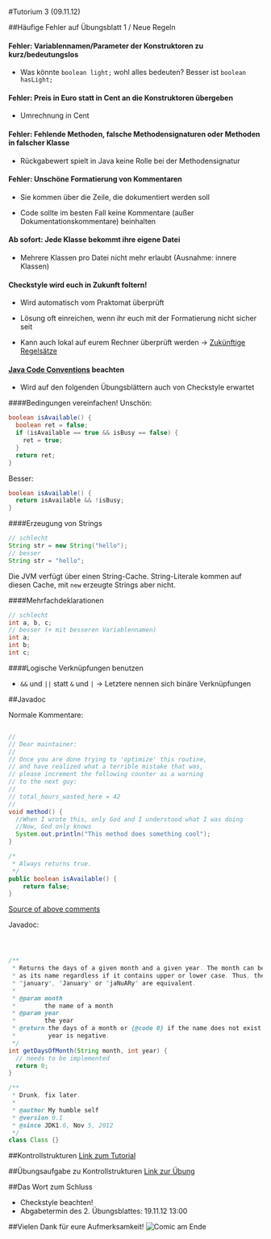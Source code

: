 #Tutorium 3 (09.11.12)

##Häufige Fehler auf Übungsblatt 1 / Neue Regeln

#### Fehler: Variablennamen/Parameter der Konstruktoren zu kurz/bedeutungslos
- Was könnte `boolean light;` wohl alles bedeuten? Besser ist `boolean hasLight;`

#### Fehler: Preis in Euro statt in Cent an die Konstruktoren übergeben
- Umrechnung in Cent

#### Fehler: Fehlende Methoden, falsche Methodensignaturen oder Methoden in falscher Klasse
- Rückgabewert spielt in Java keine Rolle bei der Methodensignatur

#### Fehler: Unschöne Formatierung von Kommentaren
- Sie kommen über die Zeile, die dokumentiert werden soll

- Code sollte im besten Fall keine Kommentare (außer Dokumentationskommentare) beinhalten

#### Ab sofort: Jede Klasse bekommt ihre eigene Datei
- Mehrere Klassen pro Datei nicht mehr erlaubt (Ausnahme: innere Klassen)

#### Checkstyle wird euch in Zukunft foltern!
- Wird automatisch vom Praktomat überprüft

- Lösung oft einreichen, wenn ihr euch mit der Formatierung nicht sicher seit

- Kann auch lokal auf eurem Rechner überprüft werden -> [Zukünftige Regelsätze](http://baldur.iti.uka.de/programmieren/)

#### [Java Code Conventions](http://www.oracle.com/technetwork/java/codeconv-138413.html) beachten
- Wird auf den folgenden Übungsblättern auch von Checkstyle erwartet

####Bedingungen vereinfachen!
Unschön:
```java
boolean isAvailable() {
  boolean ret = false;
  if (isAvailable == true && isBusy == false) {
    ret = true;
  }
  return ret;
}
```
Besser:
```java
boolean isAvailable() {
  return isAvailable && !isBusy;
}
```

####Erzeugung von Strings
```java
// schlecht
String str = new String("hello");
// besser
String str = "hello";
```
Die JVM verfügt über einen String-Cache. String-Literale kommen auf diesen Cache, mit `new` erzeugte Strings aber nicht.

####Mehrfachdeklarationen
```java
// schlecht
int a, b, c;
// besser (+ mit besseren Variablennamen)
int a;
int b;
int c;
```

####Logische Verknüpfungen benutzen
- `&&` und `||` statt `&` und `|` -> Letztere nennen sich binäre Verknüpfungen

##Javadoc

Normale Kommentare:

```java

// 
// Dear maintainer:
// 
// Once you are done trying to 'optimize' this routine,
// and have realized what a terrible mistake that was,
// please increment the following counter as a warning
// to the next guy:
// 
// total_hours_wasted_here = 42
// 
void method() {
  //When I wrote this, only God and I understood what I was doing
  //Now, God only knows
  System.out.println("This method does something cool");
}

/*
 * Always returns true.
 */
public boolean isAvailable() {
    return false;
}
```
[Source of above comments](http://stackoverflow.com/questions/184618/what-is-the-best-comment-in-source-code-you-have-ever-encountered)

Javadoc:
```java



/**
 * Returns the days of a given month and a given year. The month can be given
 * as its name regardless if it contains upper or lower case. Thus, the names
 * "january", "January" or "jaNuARy" are equivalent.
 * 
 * @param month
 *        the name of a month
 * @param year
 *        the year
 * @return the days of a month or {@code 0} if the name does not exist or the
 *         year is negative.
 */
int getDaysOfMonth(String month, int year) {
  // needs to be implemented
  return 0;
}

/**
 * Drunk, fix later.
 * 
 * @author My humble self
 * @version 0.1
 * @since JDK1.6, Nov 5, 2012
 */
class Class {}
```

##Kontrollstrukturen
[Link zum Tutorial](../java-tutorial/kontrollstrukturen.md)

##Übungsaufgabe zu Kontrollstrukturen
[Link zur Übung](../java-tutorial/kontrollstrukturen-uebung.md)

##Das Wort zum Schluss
- Checkstyle beachten!
- Abgabetermin des 2. Übungsblattes: 19.11.12 13:00

##Vielen Dank für eure Aufmerksamkeit!
![Comic am Ende](http://geekandpoke.typepad.com/.a/6a00d8341d3df553ef017617629460970c-pi)